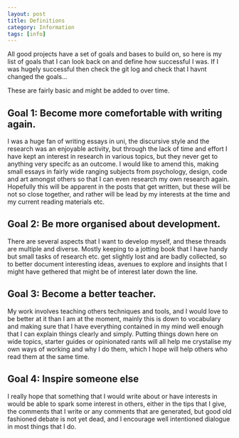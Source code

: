 ```yaml
---
layout: post
title: Definitions
category: Information
tags: [info]
---
```


All good projects have a set of goals and bases to build on, so here is my list of goals that I can look back on and define how successful I was. If I was hugely successful then check the git log and check that I havnt changed the goals...
<!-- more -->

These are fairly basic and might be added to over time.

## Goal 1: Become more comefortable with writing again.
I was a huge fan of writing essays in uni, the discursive style and the research was an enjoyable activity, but through the lack of time and effort I have kept an interest in research in various topics, but they never get to anything very specifc as an outcome. I would like to amend this, making small essays in fairly wide ranging subjects from psychology, design, code and art amongst others so that I can even research my own research again.
Hopefully this will be apparent in the posts that get written, but these will be not so close together, and rather will be lead by my interests at the time and my current reading materials etc.

## Goal 2: Be more organised about development.
There are several aspects that I want to develop myself, and these threads are multiple and diverse. Mostly keeping to a jotting book that I have handy but small tasks of research etc. get slightly lost and are badly collected, so to better document interesting ideas, avenues to explore and insights that I might have gethered that might be of interest later down the line.

## Goal 3: Become a better teacher.
My work involves teaching others techniques and tools, and I would love to be better at it than I am at the moment, mainly this is down to vocabulary and making sure that I have everything contained in my mind well enough that I can explain things clearly and simply. Putting things down here on wide topics, starter guides or opinionated rants will all help me crystalise my own ways of working and why I do them, which I hope will help others who read them at the same time.

## Goal 4: Inspire someone else
I really hope that something that I would write about or have interests in would be able to spark some interest in others, either in the tips that I give, the comments that I write or any comments that are generated, but good old fashioned debate is not yet dead, and I encourage well intentioned dialogue in most things that I do.